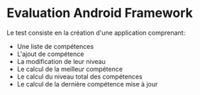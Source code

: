 # Evaluation Android Framework

Le test consiste en la création d'une application comprenant:
- Une liste de compétences
- L'ajout de compétence
- La modification de leur niveau
- Le calcul de la meilleur compétence
- Le calcul du niveau total des compétences
- Le calcul de la dernière compétence mise à jour